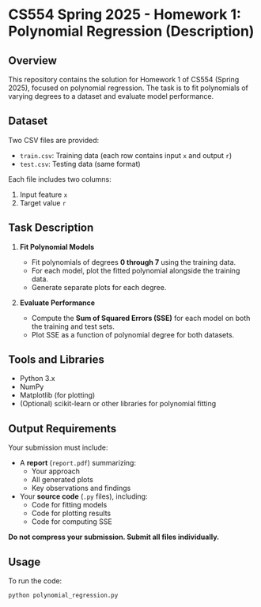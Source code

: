 # CS554 Spring 2025 - Homework 1: Polynomial Regression (Description)

## Overview

This repository contains the solution for Homework 1 of CS554 (Spring 2025), focused on polynomial regression. The task is to fit polynomials of varying degrees to a dataset and evaluate model performance.

## Dataset

Two CSV files are provided:
- `train.csv`: Training data (each row contains input `x` and output `r`)
- `test.csv`: Testing data (same format)

Each file includes two columns:
1. Input feature `x`
2. Target value `r`

## Task Description

1. **Fit Polynomial Models**  
   - Fit polynomials of degrees **0 through 7** using the training data.
   - For each model, plot the fitted polynomial alongside the training data.
   - Generate separate plots for each degree.

2. **Evaluate Performance**  
   - Compute the **Sum of Squared Errors (SSE)** for each model on both the training and test sets.
   - Plot SSE as a function of polynomial degree for both datasets.

## Tools and Libraries

- Python 3.x
- NumPy
- Matplotlib (for plotting)
- (Optional) scikit-learn or other libraries for polynomial fitting

## Output Requirements

Your submission must include:
- A **report** (`report.pdf`) summarizing:
  - Your approach
  - All generated plots
  - Key observations and findings
- Your **source code** (`.py` files), including:
  - Code for fitting models
  - Code for plotting results
  - Code for computing SSE

**Do not compress your submission. Submit all files individually.**

## Usage

To run the code:

```bash
python polynomial_regression.py
